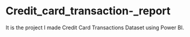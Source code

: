 # Credit_card_transaction-_report
It is the project I made Credit  Card Transactions Dataset using Power BI.
